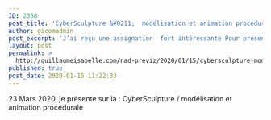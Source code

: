 ```yaml
---
ID: 2368
post_title: 'CyberSculpture &#8211;  modélisation et animation procédurale'
author: gicomadmin
post_excerpt: 'J’ai reçu une assignation  fort intéressante Pour présenter à propos de la cyber sculpture produit à l’aide de principe procéduraux'
layout: post
permalink: >
  http://guillaumeisabelle.com/nad-previz/2020/01/15/cybersculpture-modelisation-et-animation-procedurale/
published: true
post_date: 2020-01-15 11:22:33
---
```

<!-- wp:paragraph -->

23 Mars 2020, je présente sur la : CyberSculpture / modélisation et animation procédurale 

<!-- /wp:paragraph -->

<!-- wp:image {"id":2367,"sizeSlug":"large"} --><figure class="wp-block-image size-large">

<img src="http://guillaumeisabelle.com/nad-previz/wp-content/uploads/sites/19/2020/01/img_7654-1.jpg" alt="" class="wp-image-2367" /></figure> <!-- /wp:image -->